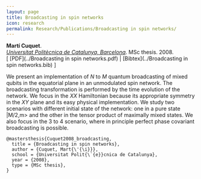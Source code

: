 ```yaml
---
layout: page
title: Broadcasting in spin networks
icon: research
permalink: Research/Publications/Broadcasting in spin networks/
---
```


**Martí Cuquet**.  
_[Universitat Politècnica de Catalunya, Barcelona](http://upcommons.upc.edu/handle/2099.1/6010)_. MSc thesis. 2008.  
[ [PDF](../Broadcasting in spin networks.pdf)
| [Bibtex](../Broadcasting in spin networks.bib) ]

We present an implementation of _N_ to _M_ quantum broadcasting of mixed
qubits in the equatorial plane in an unmodulated spin network. The
broadcasting transformation is performed by the time evolution of the network.
We focus in the _XX_ Hamiltonian because its appropriate symmetry in the _XY_
plane and its easy physical implementation. We study two scenarios with
different initial state of the network: one in a pure state |M/2,m> and the
other in the tensor product of maximally mixed states. We also focus in the 3
to 4 scenario, where in principle perfect phase covariant broadcasting is
possible.

~~~
@mastersthesis{Cuquet2008_broadcasting,
  title = {Broadcasting in spin networks},
  author = {Cuquet, Mart{\'{\i}}},
  school = {Universitat Polit{\`{e}}cnica de Catalunya},
  year = {2008},
  type = {MSc thesis},
}
~~~
